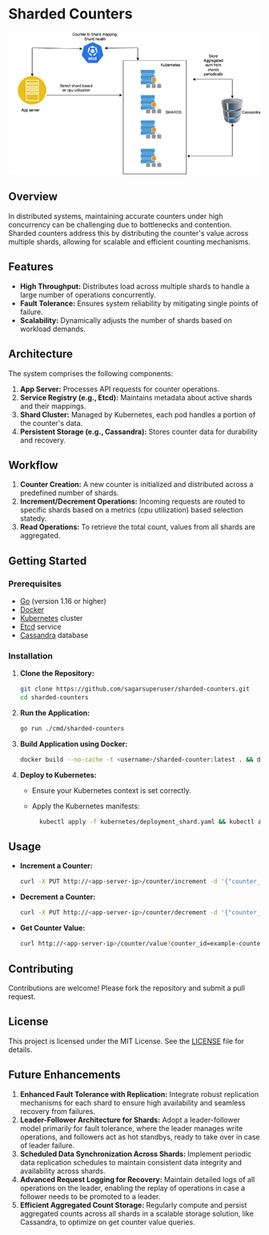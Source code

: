 # Sharded Counters

![Sharded Counter System](images/sharded-counter.png)

## Overview

In distributed systems, maintaining accurate counters under high concurrency can be challenging due to bottlenecks and contention. Sharded counters address this by distributing the counter's value across multiple shards, allowing for scalable and efficient counting mechanisms.

## Features

- **High Throughput:** Distributes load across multiple shards to handle a large number of operations concurrently.
- **Fault Tolerance:** Ensures system reliability by mitigating single points of failure.
- **Scalability:** Dynamically adjusts the number of shards based on workload demands.

## Architecture

The system comprises the following components:

1. **App Server:** Processes API requests for counter operations.
2. **Service Registry (e.g., Etcd):** Maintains metadata about active shards and their mappings.
3. **Shard Cluster:** Managed by Kubernetes, each pod handles a portion of the counter's data.
4. **Persistent Storage (e.g., Cassandra):** Stores counter data for durability and recovery.

## Workflow

1. **Counter Creation:** A new counter is initialized and distributed across a predefined number of shards.
2. **Increment/Decrement Operations:** Incoming requests are routed to specific shards based on a metrics (cpu utilization) based selection statedy.
3. **Read Operations:** To retrieve the total count, values from all shards are aggregated.

## Getting Started

### Prerequisites

- [Go](https://golang.org/doc/install) (version 1.16 or higher)
- [Docker](https://docs.docker.com/get-docker/)
- [Kubernetes](https://kubernetes.io/docs/setup/) cluster
- [Etcd](https://etcd.io/docs/v3.4.0/getting-started/) service
- [Cassandra](https://cassandra.apache.org/_/quickstart.html) database

### Installation

1. **Clone the Repository:**

   ```bash
   git clone https://github.com/sagarsuperuser/sharded-counters.git
   cd sharded-counters
   ```

2. **Run the Application:**

   ```bash
   go run ./cmd/sharded-counters 
   ```

3. **Build Application using Docker:**
   ```bash
   docker build --no-cache -t <username>/sharded-counter:latest . && docker push <username>/sharded-counter:latest
   ```

4. **Deploy to Kubernetes:**

   - Ensure your Kubernetes context is set correctly.
   - Apply the Kubernetes manifests:

     ```bash
       kubectl apply -f kubernetes/deployment_shard.yaml && kubectl apply -f kubernetes/deployment_app.yaml
     ```

## Usage

- **Increment a Counter:**

  ```bash
  curl -X PUT http://<app-server-ip>/counter/increment -d '{"counter_id": "example-counter"}'
  ```

- **Decrement a Counter:**

  ```bash
  curl -X PUT http://<app-server-ip>/counter/decrement -d '{"counter_id": "example-counter"}'
  ```

- **Get Counter Value:**

  ```bash
  curl http://<app-server-ip>/counter/value?counter_id=example-counter
  ```

## Contributing

Contributions are welcome! Please fork the repository and submit a pull request.

## License

This project is licensed under the MIT License. See the [LICENSE](LICENSE) file for details.

## Future Enhancements

1. **Enhanced Fault Tolerance with Replication:** Integrate robust replication mechanisms for each shard to ensure high availability and seamless recovery from failures.
2. **Leader-Follower Architecture for Shards:** Adopt a leader-follower model primarily for fault tolerance, where the leader manages write operations, and followers act as hot standbys, ready to take over in case of leader failure.
3. **Scheduled Data Synchronization Across Shards:** Implement periodic data replication schedules to maintain consistent data integrity and availability across shards.
4. **Advanced Request Logging for Recovery:** Maintain detailed logs of all operations on the leader, enabling the replay of operations in case a follower needs to be promoted to a leader.
5. **Efficient Aggregated Count Storage:** Regularly compute and persist aggregated counts across all shards in a scalable storage solution, like Cassandra, to optimize on get counter value queries.
